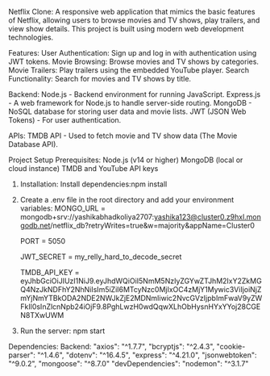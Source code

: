 Netflix Clone:
    A responsive web application that mimics the basic features of Netflix, allowing users to browse movies and TV shows, play trailers, and view show details. This project is built using modern web development technologies.

Features:
    User Authentication: Sign up and log in with authentication using JWT tokens.
    Movie Browsing: Browse movies and TV shows by categories.
    Movie Trailers: Play trailers using the embedded YouTube player.
    Search Functionality: Search for movies and TV shows by title.

Backend:
    Node.js - Backend environment for running JavaScript.
    Express.js - A web framework for Node.js to handle server-side routing.
    MongoDB - NoSQL database for storing user data and movie lists.
    JWT (JSON Web Tokens) - For user authentication.

APIs:
    TMDB API - Used to fetch movie and TV show data (The Movie Database API).

Project Setup
    Prerequisites:
    Node.js (v14 or higher)
    MongoDB (local or cloud instance)
    TMDB and YouTube API keys

1. Installation:
    Install dependencies:npm install

2. Create a .env file in the root directory and add your environment variables:
    MONGO_URL = mongodb+srv://yashikabhadkoliya2707:yashika123@cluster0.z9hxl.mongodb.net/netflix_db?retryWrites=true&w=majority&appName=Cluster0

    PORT = 5050

    JWT_SECRET = my_relly_hard_to_decode_secret 

    TMDB_API_KEY = eyJhbGciOiJIUzI1NiJ9.eyJhdWQiOiI5NmM5NzIyZGYwZTJhM2IxY2ZkMGQ4NzJkNDFhY2NhNiIsIm5iZiI6MTcyNzc0MjIxOC4zMjY1Mywic3ViIjoiNjZmYjNmYTBkODA2NDE2NWJkZjE2MDNmIiwic2NvcGVzIjpbImFwaV9yZWFkIl0sInZlcnNpb24iOjF9.8PghLwzH0wdQqwXLhObHysnHYxYYoj28CGEN8TXwUWM

 3. Run the server: npm start  


Dependencies:
    Backend:
    "axios": "^1.7.7",
    "bcryptjs": "^2.4.3",
    "cookie-parser": "^1.4.6",
    "dotenv": "^16.4.5",
    "express": "^4.21.0",
    "jsonwebtoken": "^9.0.2",
    "mongoose": "^8.7.0"
    "devDependencies": "nodemon": "^3.1.7"

